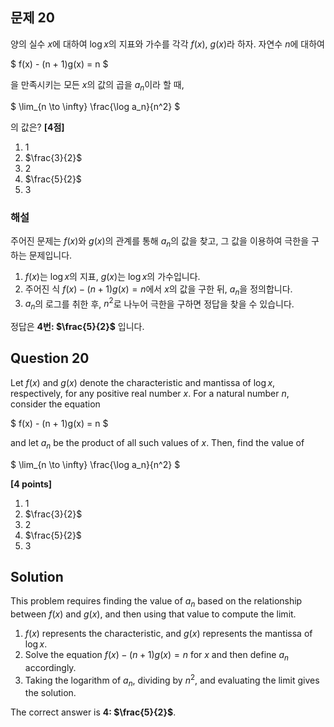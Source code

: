 ## 문제 20
양의 실수 $x$에 대하여 $\log x$의 지표와 가수를 각각 $f(x)$, $g(x)$라 하자. 자연수 $n$에 대하여

$
f(x) - (n + 1)g(x) = n
$

을 만족시키는 모든 $x$의 값의 곱을 $a_n$이라 할 때, 

$
\lim_{n \to \infty} \frac{\log a_n}{n^2}
$

의 값은? **[4점]**

1. $1$  
2. $\frac{3}{2}$  
3. $2$  
4. $\frac{5}{2}$  
5. $3$

### 해설
주어진 문제는 $f(x)$와 $g(x)$의 관계를 통해 $a_n$의 값을 찾고, 그 값을 이용하여 극한을 구하는 문제입니다.

1. $f(x)$는 $\log x$의 지표, $g(x)$는 $\log x$의 가수입니다.
2. 주어진 식 $f(x) - (n + 1)g(x) = n$에서 $x$의 값을 구한 뒤, $a_n$을 정의합니다.
3. $a_n$의 로그를 취한 후, $n^2$로 나누어 극한을 구하면 정답을 찾을 수 있습니다.

정답은 **4번: $\frac{5}{2}$** 입니다.

## Question 20
Let $f(x)$ and $g(x)$ denote the characteristic and mantissa of $\log x$, respectively, for any positive real number $x$. For a natural number $n$, consider the equation

$
f(x) - (n + 1)g(x) = n
$

and let $a_n$ be the product of all such values of $x$. Then, find the value of

$
\lim_{n \to \infty} \frac{\log a_n}{n^2}
$

**[4 points]**

1. $1$  
2. $\frac{3}{2}$  
3. $2$  
4. $\frac{5}{2}$  
5. $3$

## Solution
This problem requires finding the value of $a_n$ based on the relationship between $f(x)$ and $g(x)$, and then using that value to compute the limit.

1. $f(x)$ represents the characteristic, and $g(x)$ represents the mantissa of $\log x$.
2. Solve the equation $f(x) - (n + 1)g(x) = n$ for $x$ and then define $a_n$ accordingly.
3. Taking the logarithm of $a_n$, dividing by $n^2$, and evaluating the limit gives the solution.

The correct answer is **4: $\frac{5}{2}$**.
